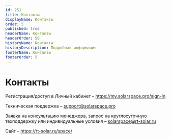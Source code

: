 ```yaml
---
id: 251
title: Контакты
displayName: Контакты
order: 5
published: true
headerName: Контакты
headerOrder: 50
historyName: Контакты
historyDescription: Подробная информация
footerName: Контакты
footerOrder: 5
---
```


# Контакты

Регистрация/доступ в Личный кабинет – https://my.solarspace.pro/sign-in  

Техническая поддержка – support@solarspace.pro  

Заявка на консультацию менеджера, запрос на круглосуточную техподдержку или индивидуальные условия – solarspace@rt-solar.ru

Сайт – https://rt-solar.ru/space/